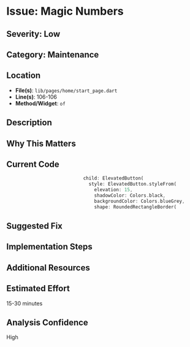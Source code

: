 # Issue: Magic Numbers

## Severity: Low

## Category: Maintenance

## Location
- **File(s)**: `lib/pages/home/start_page.dart`
- **Line(s)**: 106-106
- **Method/Widget**: `of`

## Description


## Why This Matters


## Current Code
```dart
                            child: ElevatedButton(
                              style: ElevatedButton.styleFrom(
                                elevation: 15,
                                shadowColor: Colors.black,
                                backgroundColor: Colors.blueGrey,
                                shape: RoundedRectangleBorder(
```

## Suggested Fix


## Implementation Steps


## Additional Resources


## Estimated Effort
15-30 minutes

## Analysis Confidence
High
